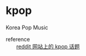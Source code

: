 # kpop
Korea Pop Music

reference<br />
&emsp;&emsp;[reddit 网站上的 kpop 话题](https://www.reddit.com/r/kpop)<br />
